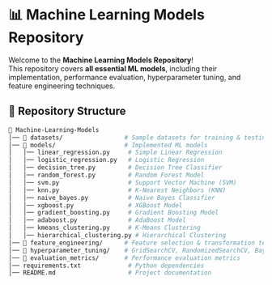 # 📊 Machine Learning Models Repository

Welcome to the **Machine Learning Models Repository**!  
This repository covers **all essential ML models**, including their implementation, performance evaluation, hyperparameter tuning, and feature engineering techniques.

## 📂 Repository Structure

```bash
📁 Machine-Learning-Models
│── 📁 datasets/                 # Sample datasets for training & testing
│── 📁 models/                   # Implemented ML models
│   │── linear_regression.py     # Simple Linear Regression
│   │── logistic_regression.py   # Logistic Regression
│   │── decision_tree.py         # Decision Tree Classifier
│   │── random_forest.py         # Random Forest Model
│   │── svm.py                   # Support Vector Machine (SVM)
│   │── knn.py                   # K-Nearest Neighbors (KNN)
│   │── naive_bayes.py           # Naive Bayes Classifier
│   │── xgboost.py               # XGBoost Model
│   │── gradient_boosting.py     # Gradient Boosting Model
│   │── adaboost.py              # AdaBoost Model
│   │── kmeans_clustering.py     # K-Means Clustering
│   │── hierarchical_clustering.py # Hierarchical Clustering
│── 📁 feature_engineering/      # Feature selection & transformation techniques
│── 📁 hyperparameter_tuning/    # GridSearchCV, RandomizedSearchCV, Bayesian Optimization
│── 📁 evaluation_metrics/       # Performance evaluation metrics
│── requirements.txt             # Python dependencies
│── README.md                    # Project documentation
